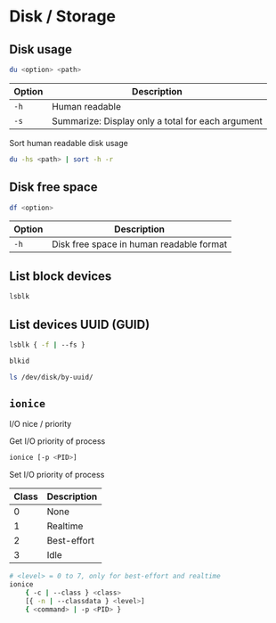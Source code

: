 # Disk / Storage

## Disk usage

```bash
du <option> <path>
```

| Option | Description |
| - | - |
| `-h` | Human readable |
| `-s` | Summarize: Display only a total for each argument |

Sort human readable disk usage

```bash
du -hs <path> | sort -h -r
```

## Disk free space

```bash
df <option>
```

| Option | Description |
| - | - |
| `-h` | Disk free space in human readable format |

## List block devices

```bash
lsblk
```

## List devices UUID (GUID)

```bash
lsblk { -f | --fs }
```

```bash
blkid
```

```bash
ls /dev/disk/by-uuid/
```

## `ionice`

I/O nice / priority

Get I/O priority of process

```bash
ionice [-p <PID>]
```

Set I/O priority of process

| Class | Description |
| - | - |
| 0 | None |
| 1 | Realtime |
| 2 | Best-effort |
| 3 | Idle |

```bash
# <level> = 0 to 7, only for best-effort and realtime
ionice 
    { -c | --class } <class>
    [{ -n | --classdata } <level>] 
    { <command> | -p <PID> }
```
